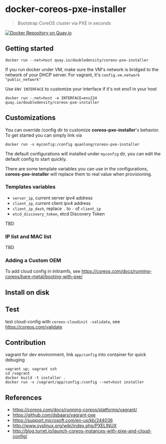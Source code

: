 # docker-coreos-pxe-installer

> Bootstrap CoreOS cluster via PXE in seconds

[![Docker Repository on Quay.io](https://quay.io/repository/doubledensity/coreos-pxe-installer/status "Docker Repository on Quay.io")](https://quay.io/repository/doubledensity/coreos-pxe-installer)

## Getting started

	docker run --net=host quay.io/doubledensity/coreos-pxe-installer

If you run docker under VM, make sure the VM's network is bridged to the network of your DHCP server. For vagrant, it's `config.vm.network "public_network"`

Use `ENV INTERFACE` to customize your interface if it's not eno1 in your host

    docker run --net=host -e INTERFACE=ens224 quay.io/doubledensity/coreos-pxe-installer

## Customizations

You can override /config dir to customize **coreos-pxe-installer**'s behavior. To get started you can simply link via

    docker run -v myconfig:/config quanlong/coreos-pxe-installer

The default configurations will installed under `myconfig` dir, you can edit the default config to start quickly.

There are some template variables you can use in the configurations, **coreos-pxe-installer** will replace them to real value when provisioning.

### Templates variables

- `server_ip`, current server ipv4 address
- `client_ip`, current client ipv4 address
- `client_ip_dash`, replace `.` to `-` of `client_ip`
- `etcd_discovery_token`, etcd Discovery Token

TBD

### IP list and MAC list
TBD

### Adding a Custom OEM

To add cloud config in initramfs, see https://coreos.com/docs/running-coreos/bare-metal/booting-with-pxe/

## Install on disk

## Test

test cloud-config with `coreos-cloudinit -validate`, see https://coreos.com/validate

## Contribution

vagrant for dev environment, link `app/config` into container for quick debuging

    vagrant up; vagrant ssh
    cd /vagrant
    docker build -t installer .
    docker run -v /vagrant/app/config:/config --net=host installer

## References

- https://coreos.com/docs/running-coreos/platforms/vagrant/
- https://github.com/dsbaars/vagrant-pxe
- https://support.microsoft.com/en-us/kb/244036
- http://www.syslinux.org/wiki/index.php/PXELINUX
- http://blog.turret.io/launch-coreos-instances-with-pixe-and-cloud-config/
